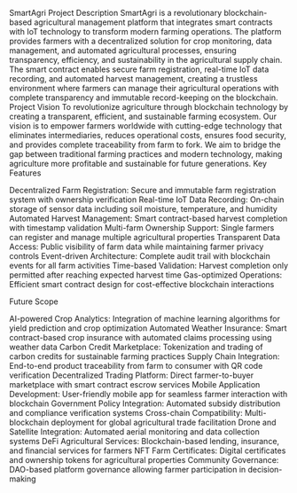 SmartAgri
Project Description
SmartAgri is a revolutionary blockchain-based agricultural management platform that integrates smart contracts with IoT technology to transform modern farming operations. The platform provides farmers with a decentralized solution for crop monitoring, data management, and automated agricultural processes, ensuring transparency, efficiency, and sustainability in the agricultural supply chain.
The smart contract enables secure farm registration, real-time IoT data recording, and automated harvest management, creating a trustless environment where farmers can manage their agricultural operations with complete transparency and immutable record-keeping on the blockchain.
Project Vision
To revolutionize agriculture through blockchain technology by creating a transparent, efficient, and sustainable farming ecosystem. Our vision is to empower farmers worldwide with cutting-edge technology that eliminates intermediaries, reduces operational costs, ensures food security, and provides complete traceability from farm to fork. We aim to bridge the gap between traditional farming practices and modern technology, making agriculture more profitable and sustainable for future generations.
Key Features

Decentralized Farm Registration: Secure and immutable farm registration system with ownership verification
Real-time IoT Data Recording: On-chain storage of sensor data including soil moisture, temperature, and humidity
Automated Harvest Management: Smart contract-based harvest completion with timestamp validation
Multi-farm Ownership Support: Single farmers can register and manage multiple agricultural properties
Transparent Data Access: Public visibility of farm data while maintaining farmer privacy controls
Event-driven Architecture: Complete audit trail with blockchain events for all farm activities
Time-based Validation: Harvest completion only permitted after reaching expected harvest time
Gas-optimized Operations: Efficient smart contract design for cost-effective blockchain interactions

Future Scope

AI-powered Crop Analytics: Integration of machine learning algorithms for yield prediction and crop optimization
Automated Weather Insurance: Smart contract-based crop insurance with automated claims processing using weather data
Carbon Credit Marketplace: Tokenization and trading of carbon credits for sustainable farming practices
Supply Chain Integration: End-to-end product traceability from farm to consumer with QR code verification
Decentralized Trading Platform: Direct farmer-to-buyer marketplace with smart contract escrow services
Mobile Application Development: User-friendly mobile app for seamless farmer interaction with blockchain
Government Policy Integration: Automated subsidy distribution and compliance verification systems
Cross-chain Compatibility: Multi-blockchain deployment for global agricultural trade facilitation
Drone and Satellite Integration: Automated aerial monitoring and data collection systems
DeFi Agricultural Services: Blockchain-based lending, insurance, and financial services for farmers
NFT Farm Certificates: Digital certificates and ownership tokens for agricultural properties
Community Governance: DAO-based platform governance allowing farmer participation in decision-making
